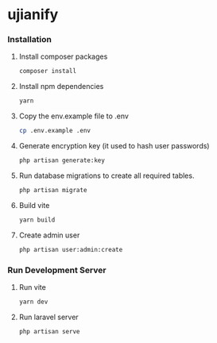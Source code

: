 # ujianify

### Installation

1. Install composer packages
    ```sh
    composer install
    ```

2. Install npm dependencies 
    ```sh
    yarn
    ```

3. Copy the env.example file to .env 
   ```sh
   cp .env.example .env
   ```

4. Generate encryption key (it used to hash user passwords)
    ```sh
    php artisan generate:key
    ```

5. Run database migrations to create all required tables.
    ```sh
    php artisan migrate
    ```
   
6. Build vite
    ```sh
    yarn build
    ```

7. Create admin user
    ```sh
    php artisan user:admin:create
    ```

### Run Development Server

1. Run vite
    ```sh
    yarn dev
    ```

2. Run laravel server
    ```sh
    php artisan serve
    ```
